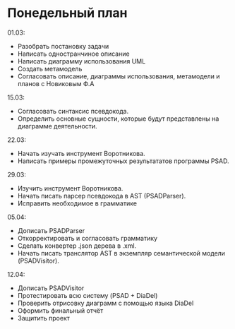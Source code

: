 # Понедельный план

01.03:

- Разобрать постановку задачи
- Написать одностранчиное описание
- Написать диаграмму использования UML
- Создать метамодель
- Согласовать описание, диаграммы использования, метамодели и планов с Новиковым Ф.А

15.03:

- Согласовать синтаксис псевдокода.
- Определить основные сущности, которые будут представлены на диаграмме
деятельности.

22.03:

- Начать изучать инструмент Воротникова.
- Написать примеры промежуточных результататов программы PSAD.

29.03:

- Изучить инструмент Воротникова.
- Начать писать парсер псевдокода в AST (PSADParser).
- Исправить необходимое в грамматике

05.04:

- Дописать PSADParser
- Откорректировать и согласовать грамматику
- Сделать конвертер .json дерева в .xml.
- Начать писать транслятор AST в экземпляр семантической модели (PSADVisitor).

12.04:

- Дописать PSADVisitor
- Протестировать всю систему (PSAD + DiaDel)
- Проверить отрисовку диаграмм с помощью языка DiaDel
- Оформить финальный отчёт
- Защитить проект
